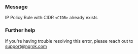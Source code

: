 
### Message
IP Policy Rule with CIDR <code>&lt;CIDR&gt;</code> already exists

### Further help
If you're having trouble resolving this error, please reach out to [support@ngrok.com](mailto:support@ngrok.com?subject=Help%20with%20ERR_NGROK_1408)

